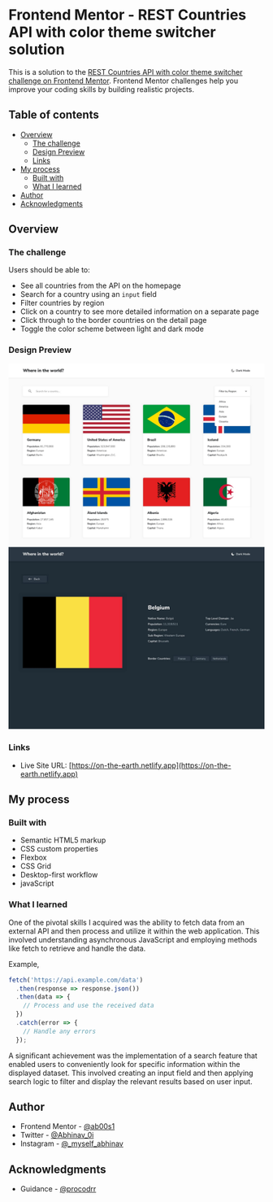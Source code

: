 # Frontend Mentor - REST Countries API with color theme switcher solution

This is a solution to the [REST Countries API with color theme switcher challenge on Frontend Mentor](https://www.frontendmentor.io/challenges/rest-countries-api-with-color-theme-switcher-5cacc469fec04111f7b848ca). Frontend Mentor challenges help you improve your coding skills by building realistic projects. 

## Table of contents

- [Overview](#overview)
  - [The challenge](#the-challenge)
  - [Design Preview](#design-preview)
  - [Links](#links)
- [My process](#my-process)
  - [Built with](#built-with)
  - [What I learned](#what-i-learned)
- [Author](#author)
- [Acknowledgments](#acknowledgments)

## Overview

### The challenge

Users should be able to:

- See all countries from the API on the homepage
- Search for a country using an `input` field
- Filter countries by region
- Click on a country to see more detailed information on a separate page
- Click through to the border countries on the detail page
- Toggle the color scheme between light and dark mode

### Design Preview

![](design/desktop-design-home-light.jpg)
![](design/desktop-design-detail-dark.jpg)

### Links

- Live Site URL: [https://on-the-earth.netlify.app](https://on-the-earth.netlify.app)

## My process

### Built with

- Semantic HTML5 markup
- CSS custom properties
- Flexbox
- CSS Grid
- Desktop-first workflow
- javaScript

### What I learned

One of the pivotal skills I acquired was the ability to fetch data from an external API and then process and utilize it within the web application. This involved understanding asynchronous JavaScript and employing methods like fetch to retrieve and handle the data.

Example,

```js
fetch('https://api.example.com/data')
  .then(response => response.json())
  .then(data => {
    // Process and use the received data
  })
  .catch(error => {
    // Handle any errors
  });
```

A significant achievement was the implementation of a search feature that enabled users to conveniently look for specific information within the displayed dataset. This involved creating an input field and then applying search logic to filter and display the relevant results based on user input.

## Author

- Frontend Mentor - [@ab00s1](https://www.frontendmentor.io/profile/ab00s1)
- Twitter - [@Abhinav_0i](https://www.twitter.com/Abhinav_0i)
- Instagram - [@_myself_abhinav](https://www.instagram.com/_myself_abhinav)

## Acknowledgments

- Guidance - [@procodrr](https://www.youtube.com/@procodrr)
